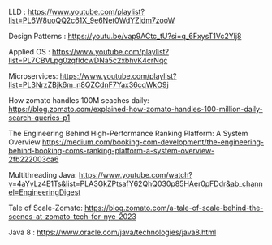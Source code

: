 LLD : https://www.youtube.com/playlist?list=PL6W8uoQQ2c61X_9e6Net0WdYZidm7zooW

Design Patterns : https://youtu.be/vap9ACtc_tU?si=q_6FxysT1Vc2Ylj8

Applied OS : https://www.youtube.com/playlist?list=PL7CBVLpg0zqfIdcwDNa5c2xbhvK4crNqc

Microservices: https://www.youtube.com/playlist?list=PL3NrzZBjk6m_n8QZCdnF7Yax36cqWkO9j

How zomato handles 100M seaches daily: https://blog.zomato.com/explained-how-zomato-handles-100-million-daily-search-queries-p1

The Engineering Behind High-Performance Ranking Platform: A System Overview https://medium.com/booking-com-development/the-engineering-behind-booking-coms-ranking-platform-a-system-overview-2fb222003ca6

Multithreading Java: https://www.youtube.com/watch?v=4aYvLz4E1Ts&list=PLA3GkZPtsafY62QhQ030p85HAer0pFDdr&ab_channel=EngineeringDigest

Tale of Scale-Zomato: https://blog.zomato.com/a-tale-of-scale-behind-the-scenes-at-zomato-tech-for-nye-2023

Java 8 : https://www.oracle.com/java/technologies/java8.html

